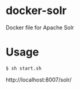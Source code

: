 # docker-solr
Docker file for Apache Solr

# Usage

```
$ sh start.sh
```

http://localhost:8007/solr/
